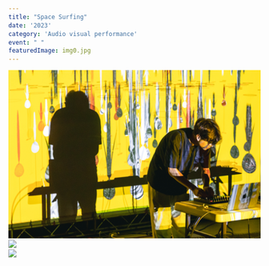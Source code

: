 ```yaml
---
title: "Space Surfing"
date: '2023'
category: 'Audio visual performance'
event: " "
featuredImage: img0.jpg
---
```

  <div class="box">
      <div class="dscrptn">
      </div>
  </div>

  <div class="box">
      <div class="dscrptn">
      </div>
  </div>

  <div class="box">
      <img class="subimg" src="./img1.jpg">
  </div>
  <div class="box">
      <img class="subimg" src="./img2.jpg">
  </div>

  <div class="box">
      <img class="subimg" src="./img3.jpg">
  </div>

  <div class="box"></div>

  <!-- <iframe title="vimeo-player" src="https://player.vimeo.com/video/782316437?h=f512619131" frameborder="0" allowfullscreen></iframe> -->


  <div class="box"></div>
